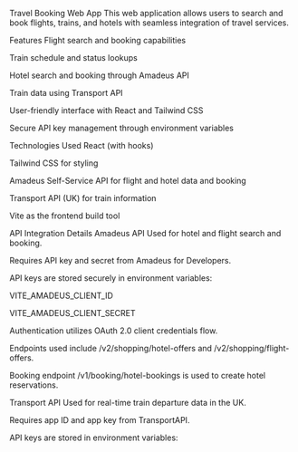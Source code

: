 Travel Booking Web App
This web application allows users to search and book flights, trains, and hotels with seamless integration of travel services.

Features
Flight search and booking capabilities

Train schedule and status lookups

Hotel search and booking through Amadeus API

Train data using Transport API

User-friendly interface with React and Tailwind CSS

Secure API key management through environment variables

Technologies Used
React (with hooks)

Tailwind CSS for styling

Amadeus Self-Service API for flight and hotel data and booking

Transport API (UK) for train information

Vite as the frontend build tool

API Integration Details
Amadeus API
Used for hotel and flight search and booking.

Requires API key and secret from Amadeus for Developers.

API keys are stored securely in environment variables:

VITE_AMADEUS_CLIENT_ID

VITE_AMADEUS_CLIENT_SECRET

Authentication utilizes OAuth 2.0 client credentials flow.

Endpoints used include /v2/shopping/hotel-offers and /v2/shopping/flight-offers.

Booking endpoint /v1/booking/hotel-bookings is used to create hotel reservations.

Transport API
Used for real-time train departure data in the UK.

Requires app ID and app key from TransportAPI.

API keys are stored in environment variables: